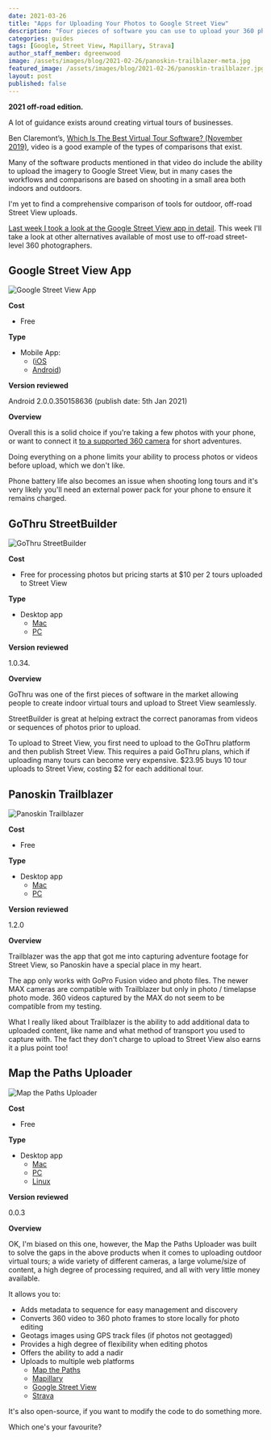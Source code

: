 ```yaml
---
date: 2021-03-26
title: "Apps for Uploading Your Photos to Google Street View"
description: "Four pieces of software you can use to upload your 360 photos to Street View."
categories: guides
tags: [Google, Street View, Mapillary, Strava]
author_staff_member: dgreenwood
image: /assets/images/blog/2021-02-26/panoskin-trailblazer-meta.jpg
featured_image: /assets/images/blog/2021-02-26/panoskin-trailblazer.jpg
layout: post
published: false
---
```


**2021 off-road edition.**

A lot of guidance exists around creating virtual tours of businesses.

Ben Claremont’s, [Which Is The Best Virtual Tour Software? (November 2019)](https://www.youtube.com/watch?v=uKkQQ0aHRSc), video is a good example of the types of comparisons that exist.

Many of the software products mentioned in that video do include the ability to upload the imagery to Google Street View, but in many cases the workflows and comparisons are based on shooting in a small area both indoors and outdoors.

I'm yet to find a comprehensive comparison of tools for outdoor, off-road Street View uploads.

[Last week I took a look at the Google Street View app in detail](/blog/2021/using-google-street-view-app). This week I'll take a look at other alternatives available of most use to off-road street-level 360 photographers.

## Google Street View App

<img class="img-fluid" src="/assets/images/blog/2021-03-26/google-street-view-app.png" alt="Google Street View App" title="Google Street View App" />

**Cost**

* Free

**Type**

* Mobile App:
	- ([iOS](https://apps.apple.com/gb/app/google-street-view/id904418768)
	- [Android](https://play.google.com/store/apps/details?id=com.google.android.street&hl=en_GB&gl=US))

**Version reviewed**

Android 2.0.0.350158636 (publish date: 5th Jan 2021)

**Overview**

Overall this is a solid choice if you're taking a few photos with your phone, or want to connect it [to a supported 360 camera](https://developers.google.com/streetview/ready) for short adventures.

Doing everything on a phone limits your ability to process photos or videos before upload, which we don't like.

Phone battery life also becomes an issue when shooting long tours and it's very likely you'll need an external power pack for your phone to ensure it remains charged.

## GoThru StreetBuilder

<img class="img-fluid" src="/assets/images/blog/2021-03-26/google-street-view-app.png" alt="GoThru StreetBuilder" title="GoThru StreetBuilder" />

**Cost**

* Free for processing photos but pricing starts at $10 per 2 tours uploaded to Street View

**Type**

* Desktop app
	- [Mac](https://streetbuilder.co/)
	- [PC](https://streetbuilder.co/)

**Version reviewed**

1.0.34.

**Overview**

GoThru was one of the first pieces of software in the market allowing people to create indoor virtual tours and upload to Street View seamlessly.

StreetBuilder is great at helping extract the correct panoramas from videos or sequences of photos prior to upload.

To upload to Street View, you first need to upload to the GoThru platform and then publish Street View. This requires a paid GoThru plans, which if uploading many tours can become very expensive. $23.95 buys 10 tour uploads to Street View, costing $2 for each additional tour.

## Panoskin Trailblazer

<img class="img-fluid" src="/assets/images/blog/2021-03-26/panoskin-trailblazer.jpg" alt="Panoskin Trailblazer" title="Panoskin Trailblazer" />

**Cost**

* Free

**Type**

* Desktop app
	- [Mac](https://www.panoskin.com/trailblazer)
	- [PC](https://www.panoskin.com/trailblazer)

**Version reviewed**

1.2.0

**Overview**

Trailblazer was the app that got me into capturing adventure footage for Street View, so Panoskin have a special place in my heart.

The app only works with GoPro Fusion video and photo files. The newer MAX cameras are compatible with Trailblazer but only in photo / timelapse photo mode. 360 videos captured by the MAX do not seem to be compatible from my testing.

What I really liked about Trailblazer is the ability to add additional data to uploaded content, like name and what method of transport you used to capture with. The fact they don't charge to upload to Street View also earns it a plus point too!

## Map the Paths Uploader

<img class="img-fluid" src="/assets/images/blog/2021-03-26/mtpu-screenshot.jpg" alt="Map the Paths Uploader" title="Map the Paths Uploader" />

**Cost**

* Free

**Type**

* Desktop app
	- [Mac](https://www.mapthepaths.com/uploader)
	- [PC](https://www.mapthepaths.com/uploader)
	- [Linux](https://www.mapthepaths.com/uploader)

**Version reviewed**

0.0.3

**Overview**

OK, I'm biased on this one, however, the Map the Paths Uploader was built to solve the gaps in the above products when it comes to uploading outdoor virtual tours; a wide variety of different cameras, a large volume/size of content, a high degree of processing required, and all with very little money available.

It allows you to:

* Adds metadata to sequence for easy management and discovery
* Converts 360 video to 360 photo frames to store locally for photo editing
* Geotags images using GPS track files (if photos not geotagged)
* Provides a high degree of flexibility when editing photos
* Offers the ability to add a nadir
* Uploads to multiple web platforms
	- [Map the Paths](https://www.mapthepaths.com/)
	- [Mapillary](https://www.mapillary.com/)
	- [Google Street View](https://www.google.co.uk/maps)
	- [Strava](https://www.strava.com/)

It's also open-source, if you want to modify the code to do something more.

Which one's your favourite?